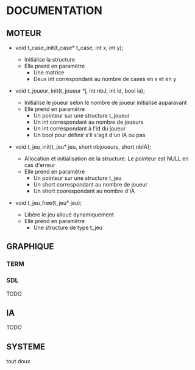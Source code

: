 # DOCUMENTATION


## MOTEUR
 
* void t\_case\_init(t\_case\* t\_case, int x, int y);

	* Initialise la structure
	* Elle prend en paramètre
		* Une matrice
		* Deux int correspondant au nombre de cases en x et en y

* void t\_joueur\_init(t\_joueur \*j, int nbJ, int id, bool ia);

	* Initialise le joueur selon le nombre de joueur initialisé auparavant
	* Elle prend en paramètre
		* Un pointeur sur une structure t_joueur
		* Un int correspondant au nombre de joueurs
		* Un int correspondant à l'id du joueur
		* Un bool pour définir s'il s'agit d'un IA ou pas

* void t\_jeu\_init(t\_jeu\* jeu, short nbjoueurs, short nbIA);

	* Allocation et initialisation de la structure. Le pointeur est NULL en cas d'erreur
	* Elle prend en paramètre
		* Un pointeur sur une structure t_jeu
		* Un short correspondant au nombre de joueur
		* Un short coorespondant au nombre d'IA

* void t\_jeu\_free(t\_jeu\* jeu);

	* Libère le jeu alloué dynamiquement
	* Elle prend en paramètre
		* Une structure de type t_jeu
	

## GRAPHIQUE 
### TERM

### SDL
TODO


## IA
TODO



## SYSTEME
tout doux




